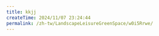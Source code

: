 ```yaml
---
title: kkjj
createTime: 2024/11/07 23:24:44
permalink: /zh-tw/LandscapeLeisureGreenSpace/w0i5Rrwe/
---
```

